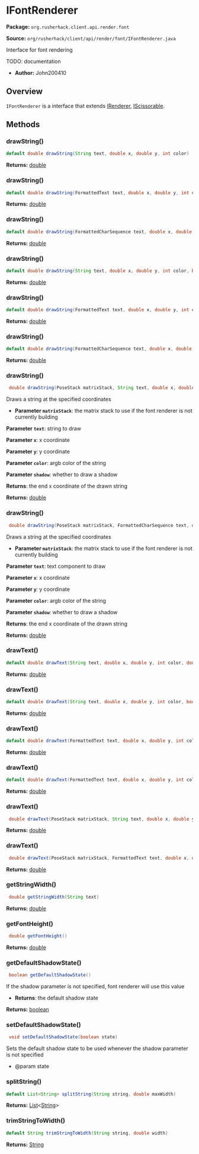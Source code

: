 # IFontRenderer

**Package:** `org.rusherhack.client.api.render.font`

**Source:** `org/rusherhack/client/api/render/font/IFontRenderer.java`

Interface for font rendering



TODO: documentation
* **Author:** John200410



## Overview

`IFontRenderer` is a interface that extends [IRenderer](/client/api/render/IRenderer.md), [IScissorable](/client/api/render/IScissorable.md).

## Methods

### drawString()

```java
default double drawString(String text, double x, double y, int color)
```

**Returns:** [double](https://docs.oracle.com/en/java/javase/21/docs/api/java.base/java/lang/Double.html)

### drawString()

```java
default double drawString(FormattedText text, double x, double y, int color)
```

**Returns:** [double](https://docs.oracle.com/en/java/javase/21/docs/api/java.base/java/lang/Double.html)

### drawString()

```java
default double drawString(FormattedCharSequence text, double x, double y, int color)
```

**Returns:** [double](https://docs.oracle.com/en/java/javase/21/docs/api/java.base/java/lang/Double.html)

### drawString()

```java
default double drawString(String text, double x, double y, int color, boolean shadow)
```

**Returns:** [double](https://docs.oracle.com/en/java/javase/21/docs/api/java.base/java/lang/Double.html)

### drawString()

```java
default double drawString(FormattedText text, double x, double y, int color, boolean shadow)
```

**Returns:** [double](https://docs.oracle.com/en/java/javase/21/docs/api/java.base/java/lang/Double.html)

### drawString()

```java
default double drawString(FormattedCharSequence text, double x, double y, int color, boolean shadow)
```

**Returns:** [double](https://docs.oracle.com/en/java/javase/21/docs/api/java.base/java/lang/Double.html)

### drawString()

```java
 double drawString(PoseStack matrixStack, String text, double x, double y, int color, boolean shadow)
```

Draws a string at the specified coordinates
* **Parameter `matrixStack`**: the matrix stack to use if the font renderer is not currently building


**Parameter `text`**: string to draw


**Parameter `x`**: x coordinate


**Parameter `y`**: y coordinate


**Parameter `color`**: argb color of the string


**Parameter `shadow`**: whether to draw a shadow


**Returns**: the end x coordinate of the drawn string



**Returns:** [double](https://docs.oracle.com/en/java/javase/21/docs/api/java.base/java/lang/Double.html)

### drawString()

```java
 double drawString(PoseStack matrixStack, FormattedCharSequence text, double x, double y, int color, boolean shadow)
```

Draws a string at the specified coordinates
* **Parameter `matrixStack`**: the matrix stack to use if the font renderer is not currently building


**Parameter `text`**: text component to draw


**Parameter `x`**: x coordinate


**Parameter `y`**: y coordinate


**Parameter `color`**: argb color of the string


**Parameter `shadow`**: whether to draw a shadow


**Returns**: the end x coordinate of the drawn string



**Returns:** [double](https://docs.oracle.com/en/java/javase/21/docs/api/java.base/java/lang/Double.html)

### drawText()

```java
default double drawText(String text, double x, double y, int color, double maxWidth, double spacing)
```

**Returns:** [double](https://docs.oracle.com/en/java/javase/21/docs/api/java.base/java/lang/Double.html)

### drawText()

```java
default double drawText(String text, double x, double y, int color, boolean shadow, double maxWidth, double spacing)
```

**Returns:** [double](https://docs.oracle.com/en/java/javase/21/docs/api/java.base/java/lang/Double.html)

### drawText()

```java
default double drawText(FormattedText text, double x, double y, int color, double maxWidth, double spacing)
```

**Returns:** [double](https://docs.oracle.com/en/java/javase/21/docs/api/java.base/java/lang/Double.html)

### drawText()

```java
default double drawText(FormattedText text, double x, double y, int color, boolean shadow, double maxWidth, double spacing)
```

**Returns:** [double](https://docs.oracle.com/en/java/javase/21/docs/api/java.base/java/lang/Double.html)

### drawText()

```java
 double drawText(PoseStack matrixStack, String text, double x, double y, int color, boolean shadow, double maxWidth, double spacing)
```

**Returns:** [double](https://docs.oracle.com/en/java/javase/21/docs/api/java.base/java/lang/Double.html)

### drawText()

```java
 double drawText(PoseStack matrixStack, FormattedText text, double x, double y, int color, boolean shadow, double maxWidth, double spacing)
```

**Returns:** [double](https://docs.oracle.com/en/java/javase/21/docs/api/java.base/java/lang/Double.html)

### getStringWidth()

```java
 double getStringWidth(String text)
```

**Returns:** [double](https://docs.oracle.com/en/java/javase/21/docs/api/java.base/java/lang/Double.html)

### getFontHeight()

```java
 double getFontHeight()
```

**Returns:** [double](https://docs.oracle.com/en/java/javase/21/docs/api/java.base/java/lang/Double.html)

### getDefaultShadowState()

```java
 boolean getDefaultShadowState()
```

If the shadow parameter is not specified, font renderer will use this value
* **Returns**: the default shadow state



**Returns:** [boolean](https://docs.oracle.com/en/java/javase/21/docs/api/java.base/java/lang/Boolean.html)

### setDefaultShadowState()

```java
 void setDefaultShadowState(boolean state)
```

Sets the default shadow state to be used whenever the shadow parameter is not specified
* @param state

### splitString()

```java
default List<String> splitString(String string, double maxWidth)
```

**Returns:** [List](https://docs.oracle.com/en/java/javase/21/docs/api/java.base/java/util/List.html)<[String](https://docs.oracle.com/en/java/javase/21/docs/api/java.base/java/lang/String.html)>

### trimStringToWidth()

```java
default String trimStringToWidth(String string, double width)
```

**Returns:** [String](https://docs.oracle.com/en/java/javase/21/docs/api/java.base/java/lang/String.html)

